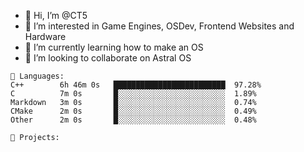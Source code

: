 - 👋 Hi, I’m @CT5
- 👀 I’m interested in Game Engines, OSDev, Frontend Websites and Hardware
- 🌱 I’m currently learning how to make an OS
- 💞️ I’m looking to collaborate on Astral OS

```text
💾 Languages:
C++        6h 46m 0s   █████████████████████████  97.28%
C          7m 0s       █░░░░░░░░░░░░░░░░░░░░░░░░  1.89%
Markdown   3m 0s       █░░░░░░░░░░░░░░░░░░░░░░░░  0.74%
CMake      2m 0s       █░░░░░░░░░░░░░░░░░░░░░░░░  0.49%
Other      2m 0s       █░░░░░░░░░░░░░░░░░░░░░░░░  0.48%

💼 Projects:
```
<!---
Cherrytree56567/Cherrytree56567 is a ✨ special ✨ repository because its `README.md` (this file) appears on your GitHub profile.
You can click the Preview link to take a look at your changes. 
--->
